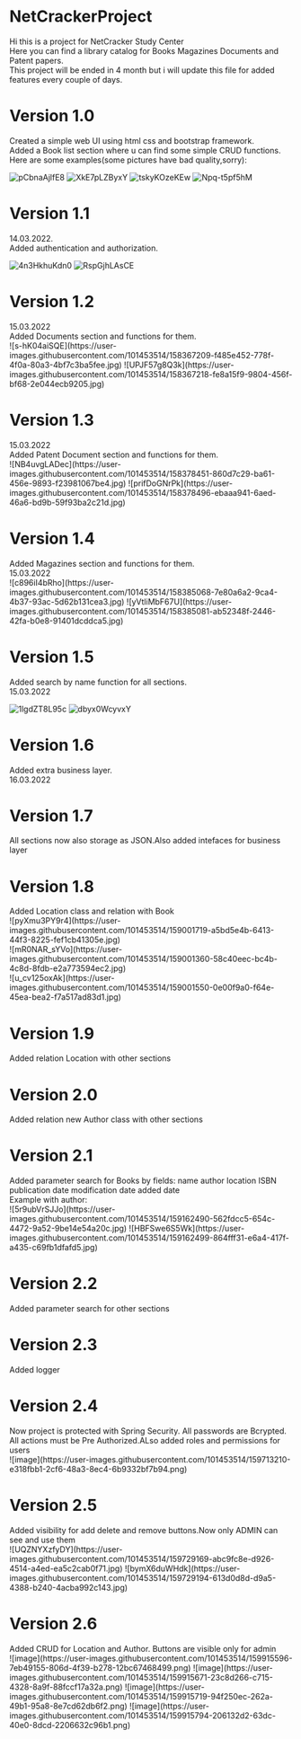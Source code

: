 # NetCrackerProject
Hi this is a project for NetCracker Study Center</br>
Here you can find a library catalog for Books Magazines Documents and Patent papers.</br>
This project will be ended in 4 month but i will update this file for added features every couple of days.


<h1>Version 1.0</h1>
Created a simple web UI using html css and bootstrap framework.</br>
Added a Book list section where u can find some simple CRUD functions.</br>
Here are some examples(some pictures have bad quality,sorry):

![pCbnaAjlfE8](https://user-images.githubusercontent.com/101453514/158174296-a283b282-d609-47d4-9133-0b483be814bb.jpg)
![XkE7pLZByxY](https://user-images.githubusercontent.com/101453514/158174392-8140ce92-3def-466c-9bac-cb9e478aa0e9.jpg)
![tskyKOzeKEw](https://user-images.githubusercontent.com/101453514/158174492-b5e3ebd4-9855-487a-ba71-59f68a5b4cb8.jpg)
![Npq-t5pf5hM](https://user-images.githubusercontent.com/101453514/158174661-ab3536a1-bf86-48c1-b357-db497102a61f.jpg)

<h1>Version 1.1</h1>
14.03.2022.</br>
Added authentication and authorization.

![4n3HkhuKdn0](https://user-images.githubusercontent.com/101453514/158181369-94dcda13-3834-44ee-906b-c6e6a7b2dd92.jpg)
![RspGjhLAsCE](https://user-images.githubusercontent.com/101453514/158181448-2972dabd-b0a5-47ce-ae7b-15f2af42e46b.jpg)
<h1>Version 1.2</h1>
15.03.2022</br>
Added Documents section and functions for them.</br>
![s-hK04aiSQE](https://user-images.githubusercontent.com/101453514/158367209-f485e452-778f-4f0a-80a3-4bf7c3ba5fee.jpg)
![UPJF57g8Q3k](https://user-images.githubusercontent.com/101453514/158367218-fe8a15f9-9804-456f-bf68-2e044ecb9205.jpg)
<h1>Version 1.3</h1>
15.03.2022</br>
Added Patent Document section and functions for them.</br>
![NB4uvgLADec](https://user-images.githubusercontent.com/101453514/158378451-860d7c29-ba61-456e-9893-f23981067be4.jpg)
![prifDoGNrPk](https://user-images.githubusercontent.com/101453514/158378496-ebaaa941-6aed-46a6-bd9b-59f93ba2c21d.jpg)
<h1>Version 1.4</h1>
Added Magazines section and functions for them.</br>
15.03.2022</br>
![c896iI4bRho](https://user-images.githubusercontent.com/101453514/158385068-7e80a6a2-9ca4-4b37-93ac-5d62b131cea3.jpg)
![yVtliMbF67U](https://user-images.githubusercontent.com/101453514/158385081-ab52348f-2446-42fa-b0e8-91401dcddca5.jpg)
<h1>Version 1.5</h1>
Added search by name function for all sections.</br>
15.03.2022</br>

![1lgdZT8L95c](https://user-images.githubusercontent.com/101453514/158422871-f7572e1a-a509-4602-a2da-6ec1c50ad330.jpg)
![dbyx0WcyvxY](https://user-images.githubusercontent.com/101453514/158423065-25ad0db7-3c7e-49f5-89fc-f3da7ad9f186.jpg)
<h1>Version 1.6</h1>
Added  extra business layer.</br>
16.03.2022</br>
<h1>Version 1.7</h1>
All sections now also storage as JSON.Also added intefaces for business layer</br>
<h1>Version 1.8</h1>
Added Location class and relation with Book</br>
![pyXmu3PY9r4](https://user-images.githubusercontent.com/101453514/159001719-a5bd5e4b-6413-44f3-8225-fef1cb41305e.jpg)

</br>
![mR0NAR_sYVo](https://user-images.githubusercontent.com/101453514/159001360-58c40eec-bc4b-4c8d-8fdb-e2a773594ec2.jpg)
</br>
![u_cv125oxAk](https://user-images.githubusercontent.com/101453514/159001550-0e00f9a0-f64e-45ea-bea2-f7a517ad83d1.jpg)
<h1>Version 1.9</h1>
Added  relation Location with other sections</br>
<h1>Version 2.0</h1>
Added  relation new Author class with other sections</br>
<h1>Version 2.1</h1>
Added  parameter search for Books by fields: name author location  ISBN publication date modification date added date </br>
Example with author:</br>
![5r9ubVrSJJo](https://user-images.githubusercontent.com/101453514/159162490-562fdcc5-654c-4472-9a52-9be14e54a20c.jpg)
![HBFSwe6S5Wk](https://user-images.githubusercontent.com/101453514/159162499-864fff31-e6a4-417f-a435-c69fb1dfafd5.jpg)
<h1>Version 2.2</h1>
Added  parameter search for other sections </br>
<h1>Version 2.3</h1>
Added logger </br>
<h1>Version 2.4</h1>
Now project is protected with Spring Security. All passwords are Bcrypted. All actions must be Pre Authorized.ALso added roles and permissions for users </br>
![image](https://user-images.githubusercontent.com/101453514/159713210-e318fbb1-2cf6-48a3-8ec4-6b9332bf7b94.png)
<h1>Version 2.5</h1>
Added visibility for add delete and remove buttons.Now only ADMIN can see and use them</br>
![UQZNYXzfyDY](https://user-images.githubusercontent.com/101453514/159729169-abc9fc8e-d926-4514-a4ed-ea5c2cab0f71.jpg)
![bymX6duWHdk](https://user-images.githubusercontent.com/101453514/159729194-613d0d8d-d9a5-4388-b240-4acba992c143.jpg)
<h1>Version 2.6</h1>
Added CRUD for Location and Author. Buttons are visible only for admin</br>
![image](https://user-images.githubusercontent.com/101453514/159915596-7eb49155-806d-4f39-b278-12bc67468499.png)
![image](https://user-images.githubusercontent.com/101453514/159915671-23c8d266-c715-4328-8a9f-88fccf17a32a.png)
![image](https://user-images.githubusercontent.com/101453514/159915719-94f250ec-262a-49b1-95a8-8e7cd62db6f2.png)
![image](https://user-images.githubusercontent.com/101453514/159915794-206132d2-63dc-40e0-8dcd-2206632c96b1.png)


